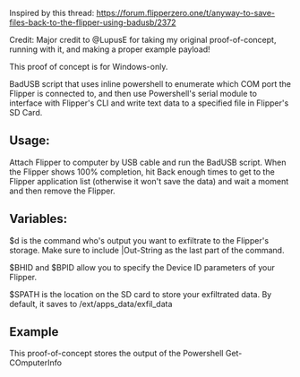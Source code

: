 Inspired by this thread: https://forum.flipperzero.one/t/anyway-to-save-files-back-to-the-flipper-using-badusb/2372

Credit: Major credit to @LupusE for taking my original proof-of-concept, running with it, and making a proper example payload!

This proof of concept is for Windows-only.

BadUSB script that uses inline powershell to enumerate which COM port the Flipper is connected to,
and then use Powershell's serial module to interface with Flipper's CLI and write text data to a specified file in Flipper's SD Card.

## Usage:
Attach Flipper to computer by USB cable and run the BadUSB script.  When the Flipper shows 100% completion, hit Back enough times to get to the Flipper application list (otherwise it won't save the data) and wait a moment and then remove the Flipper.

## Variables:
$d is the command who's output you want to exfiltrate to the Flipper's storage. Make sure to include |Out-String  as the last part of the command.

$BHID and $BPID allow you to specify the Device ID parameters of your Flipper.

$SPATH is the location on the SD card to store your exfiltrated data. By default, it saves to /ext/apps_data/exfil_data

## Example
This proof-of-concept stores the output of the Powershell Get-COmputerInfo
